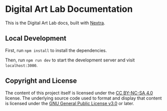 # Digital Art Lab Documentation 

This is the Digital Art Lab docs, built with [Nextra](https://nextra.site).

## Local Development

First, run `npm install` to install the dependencies.

Then, run `npm run dev` to start the development server and visit `localhost:3000`.

## Copyright and License
The content of this project itself is licensed under the [CC BY-NC-SA 4.0](https://creativecommons.org/licenses/by-nc-sa/4.0/) license. The underlying source code used to format and display that content is licensed under the [GNU General Public License v3.0](https://www.gnu.org/licenses/gpl-3.0.en.html) or later.
